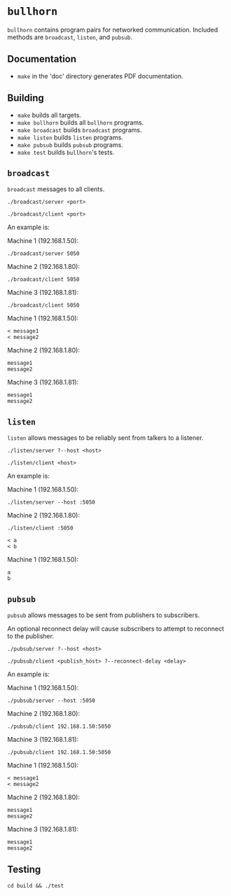 # `bullhorn`

`bullhorn` contains program pairs for networked communication. Included methods
are `broadcast`, `listen`, and `pubsub`.

## Documentation

* `make` in the 'doc' directory generates PDF documentation.

## Building

* `make` builds all targets.
* `make bullhorn` builds all `bullhorn` programs.
* `make broadcast` builds `broadcast` programs.
* `make listen` builds `listen` programs.
* `make pubsub` builds `pubsub` programs.
* `make test` builds `bullhorn`'s tests.

## `broadcast`

`broadcast` messages to all clients.

```
./broadcast/server <port>
```

```
./broadcast/client <port>
```

An example is:

Machine 1 (192.168.1.50):

```
./broadcast/server 5050
```

Machine 2 (192.168.1.80):

```
./broadcast/client 5050
```

Machine 3 (192.168.1.81):

```
./broadcast/client 5050
```

Machine 1 (192.168.1.50):

```
< message1
< message2
```

Machine 2 (192.168.1.80):

```
message1
message2
```

Machine 3 (192.168.1.81):

```
message1
message2
```

## `listen`

`listen` allows messages to be reliably sent from talkers to a listener.

```
./listen/server ?--host <host>
```

```
./listen/client <host>
```

An example is:

Machine 1 (192.168.1.50):

```
./listen/server --host :5050
```

Machine 2 (192.168.1.80):

```
./listen/client :5050

< a
< b
```

Machine 1 (192.168.1.50):

```
a
b
```

## `pubsub`

`pubsub` allows messages to be sent from publishers to subscribers.

An optional reconnect delay will cause subscribers to attempt to reconnect to
the publisher.

```
./pubsub/server ?--host <host>
```

```
./pubsub/client <publish_host> ?--reconnect-delay <delay>
```

An example is:

Machine 1 (192.168.1.50):

```
./pubsub/server --host :5050
```

Machine 2 (192.168.1.80):

```
./pubsub/client 192.168.1.50:5050
```

Machine 3 (192.168.1.81):

```
./pubsub/client 192.168.1.50:5050
```

Machine 1 (192.168.1.50):

```
< message1
< message2
```

Machine 2 (192.168.1.80):

```
message1
message2
```

Machine 3 (192.168.1.81):

```
message1
message2
```

## Testing

```
cd build && ./test
```

